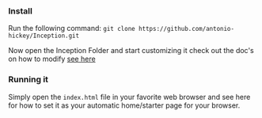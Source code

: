 ### Install
Run the following command:
`git clone https://github.com/antonio-hickey/Inception.git`

Now open the Inception Folder and start customizing it check out the doc's on how to modify [see here](https://github.com/antonio-hickey/Inception/blob/main/Docs/HowToEdit.md)

### Running it
Simply open the `index.html` file in your favorite web browser and see here for how to set it as your automatic home/starter page for your browser.
